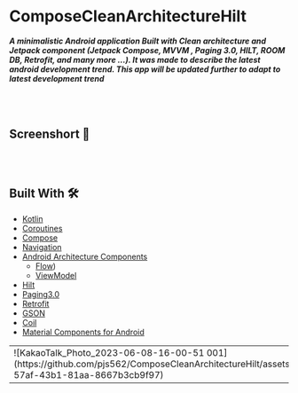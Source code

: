 # ComposeCleanArchitectureHilt
***A minimalistic Android application Built with Clean architecture and Jetpack component (Jetpack Compose, MVVM , Paging
3.0, HILT, ROOM DB, Retrofit, and many more …). It was made to describe the latest android development trend. This app will be updated further to adapt to latest development trend***

## <br/><br/>Screenshort 📸
<table>
  <tr>
    <td>![KakaoTalk_Photo_2023-06-08-16-00-51 001](https://github.com/pjs562/ComposeCleanArchitectureHilt/assets/39906691/84fa7b9b-57af-43b1-81aa-8667b3cb9f97)</td>
    <td>![KakaoTalk_Photo_2023-06-08-16-00-51 002](https://github.com/pjs562/ComposeCleanArchitectureHilt/assets/39906691/e721f0cd-9069-4014-abc3-831456679573)</td>
    <td>![KakaoTalk_Photo_2023-06-08-16-00-51 003](https://github.com/pjs562/ComposeCleanArchitectureHilt/assets/39906691/4129baff-fe18-4153-9503-40578bf2219a)</td>
    <td>![KakaoTalk_Photo_2023-06-08-16-00-51 004](https://github.com/pjs562/ComposeCleanArchitectureHilt/assets/39906691/5847eeb1-4ded-497e-9385-4972a8b71c8a)</td>
    <td>![KakaoTalk_Photo_2023-06-08-16-00-51 005](https://github.com/pjs562/ComposeCleanArchitectureHilt/assets/39906691/ce1fffea-8bb9-4455-98a7-b2fc598b5439)</td>
    <td>![KakaoTalk_Photo_2023-06-08-16-00-51 006](https://github.com/pjs562/ComposeCleanArchitectureHilt/assets/39906691/4018c864-cafb-4a15-a43f-5b170535aaeb)</td>
    <td>![KakaoTalk_Photo_2023-06-08-16-00-51 007](https://github.com/pjs562/ComposeCleanArchitectureHilt/assets/39906691/46966fbe-68dd-4280-a58d-66911447ec94)</td>
    <td>![KakaoTalk_Photo_2023-06-08-16-00-51 008](https://github.com/pjs562/ComposeCleanArchitectureHilt/assets/39906691/76ad6838-3708-46a5-a306-295e2d5e80d3)</td>
  </tr>

## <br/><br/>Built With 🛠
- [Kotlin](https://kotlinlang.org/) 
- [Coroutines](https://kotlinlang.org/docs/reference/coroutines-overview.html) 
- [Compose](https://developer.android.com/jetpack/compose) 
- [Navigation](https://developer.android.com/guide/navigation)
- [Android Architecture Components](https://developer.android.com/topic/libraries/architecture) 
  - [Flow](https://developer.android.com/kotlin/flow))
  - [ViewModel](https://developer.android.com/topic/libraries/architecture/viewmodel)
- [Hilt](https://dagger.dev/hilt/)
- [Paging3.0](https://developer.android.com/topic/libraries/architecture/paging/v3-overview)
- [Retrofit](https://square.github.io/retrofit/)
- [GSON](https://github.com/google/gson) 
- [Coil](https://github.com/chrisbanes/accompanist/blob/main/coil/README.md)
- [Material Components for Android](https://github.com/material-components/material-components-android) 
